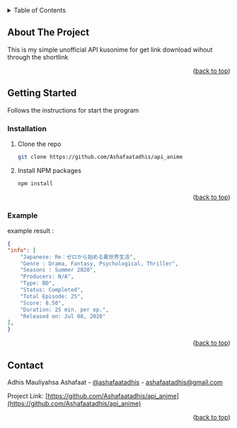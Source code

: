 <a name="readme-top"></a>

<!-- TABLE OF CONTENTS -->
<details>
  <summary>Table of Contents</summary>
  <ol>
    <li>
      <a href="#about-the-project">About The Project</a>
    </li>
    <li>
      <a href="#getting-started">Getting Started</a>
      <ul>
        <li><a href="#installation">Installation</a></li>
      </ul>
    </li>
    <li><a href="#contact">Contact</a></li>
  </ol>
</details>

## About The Project

This is my simple unofficial API kusonime for get link download wihout through the shortlink

<p align="right">(<a href="#readme-top">back to top</a>)</p>

<!-- GETTING STARTED -->

## Getting Started

Follows the instructions for start the program

### Installation

1. Clone the repo
   ```sh
   git clone https://github.com/Ashafaatadhis/api_anime
   ```
2. Install NPM packages
   ```sh
   npm install
   ```

<p align="right">(<a href="#readme-top">back to top</a>)</p>

### Example

example result : 

```JSON
{
"info": [
	"Japanese: Re：ゼロから始める異世界生活",
	"Genre : Drama, Fantasy, Psychological, Thriller",
	"Seasons : Summer 2020",
	"Producers: N/A",
	"Type: BD",
	"Status: Completed",
	"Total Episode: 25",
	"Score: 8.50",
	"Duration: 25 min. per ep.",
	"Released on: Jul 08, 2020"
],
}
```


<p align="right">(<a href="#readme-top">back to top</a>)</p>

## Contact

Adhis Mauliyahsa Ashafaat - [@ashafaatadhis](https://www.instagram.com/ashafaatadhis/) - ashafaatadhis@gmail.com

Project Link: [https://github.com/Ashafaatadhis/api_anime](https://github.com/Ashafaatadhis/api_anime)

<p align="right">(<a href="#readme-top">back to top</a>)</p>
